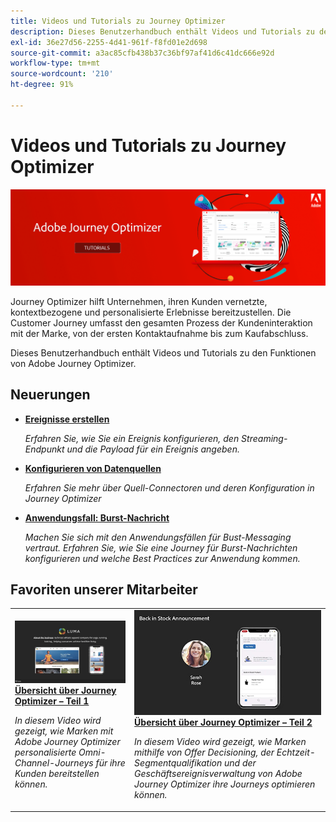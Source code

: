 ```yaml
---
title: Videos und Tutorials zu Journey Optimizer
description: Dieses Benutzerhandbuch enthält Videos und Tutorials zu den Funktionen von Adobe Journey Optimizer.
exl-id: 36e27d56-2255-4d41-961f-f8fd01e2d698
source-git-commit: a3ac85cfb438b37c36bf97af41d6c41dc666e92d
workflow-type: tm+mt
source-wordcount: '210'
ht-degree: 91%

---
```



# Videos und Tutorials zu Journey Optimizer

![](./assets/ajo-banner.png)

Journey Optimizer hilft Unternehmen, ihren Kunden vernetzte, kontextbezogene und personalisierte Erlebnisse bereitzustellen. Die Customer Journey umfasst den gesamten Prozess der Kundeninteraktion mit der Marke, von der ersten Kontaktaufnahme bis zum Kaufabschluss.

Dieses Benutzerhandbuch enthält Videos und Tutorials zu den Funktionen von Adobe Journey Optimizer.

## Neuerungen

* **[Ereignisse erstellen](/help/set-up-journeys/create-events.md)**

   *Erfahren Sie, wie Sie ein Ereignis konfigurieren, den Streaming-Endpunkt und die Payload für ein Ereignis angeben.*

* **[Konfigurieren von Datenquellen](/help/set-up-journeys/configure-data-sources.md)**

   *Erfahren Sie mehr über Quell-Connectoren und deren Konfiguration in Journey Optimizer*

* **[Anwendungsfall: Burst-Nachricht](/help/create-journeys/use-case-read-burst-message.md)**

   *Machen Sie sich mit den Anwendungsfällen für Bust-Messaging vertraut. Erfahren Sie, wie Sie eine Journey für Burst-Nachrichten konfigurieren und welche Best Practices zur Anwendung kommen.*

## Favoriten unserer Mitarbeiter

<table>
<tr>
  <td>
    <a href="./introduction/journey-optimizer-overview-part-1.md">
      <img alt="Übersicht über Journey Optimizer – Teil 1: Bereitstellen von Omni-Channel-Journeys (Video)" src="./assets/334174.jpg"/>
    </a>
    <div>
      <a href="./introduction/journey-optimizer-overview-part-1.md">
    <strong>Übersicht über Journey Optimizer – Teil 1 </strong>
    </a>
    </div>
    <p>
    <em>In diesem Video wird gezeigt, wie Marken mit Adobe Journey Optimizer personalisierte Omni-Channel-Journeys für ihre Kunden bereitstellen können.</em>
    <p>
  </td>
    <td>
    <a href="./introduction/journey-optimizer-overview-part-2.md">
      <img alt="Übersicht über Journey Optimizer – Teil 2: Bereitstellen von Omni-Channel-Journeys (Video)" src="./assets/334175.jpg"/>
    </a>
    <div>
      <a href="./introduction/journey-optimizer-overview-part-2.md">
    <strong>Übersicht über Journey Optimizer – Teil 2 </strong>
    </a>
    </div>
    <p>
    <em>In diesem Video wird gezeigt, wie Marken mithilfe von Offer Decisioning, der Echtzeit-Segmentqualifikation und der Geschäftsereignisverwaltung von Adobe Journey Optimizer ihre Journeys optimieren können.</em>
    <p>
  </td>
</table>




